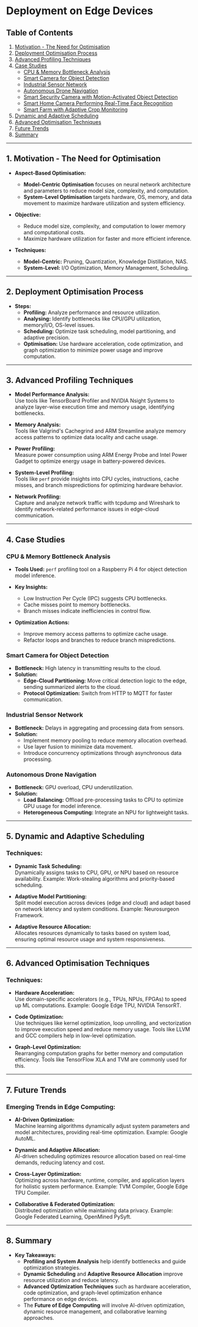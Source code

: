 # Deployment on Edge Devices  
## Table of Contents

1. [Motivation - The Need for Optimisation](#motivation-the-need-for-optimisation)
2. [Deployment Optimisation Process](#deployment-optimisation-process)
3. [Advanced Profiling Techniques](#advanced-profiling-techniques)
4. [Case Studies](#case-studies)
   - [CPU & Memory Bottleneck Analysis](#cpu-memory-bottleneck-analysis)
   - [Smart Camera for Object Detection](#smart-camera-for-object-detection)
   - [Industrial Sensor Network](#industrial-sensor-network)
   - [Autonomous Drone Navigation](#autonomous-drone-navigation)
   - [Smart Security Camera with Motion-Activated Object Detection](#smart-security-camera-with-motion-activated-object-detection)
   - [Smart Home Camera Performing Real-Time Face Recognition](#smart-home-camera-performing-real-time-face-recognition)
   - [Smart Farm with Adaptive Crop Monitoring](#smart-farm-with-adaptive-crop-monitoring)
5. [Dynamic and Adaptive Scheduling](#dynamic-and-adaptive-scheduling)
6. [Advanced Optimisation Techniques](#advanced-optimisation-techniques)
7. [Future Trends](#future-trends)
8. [Summary](#summary)

---

## 1. Motivation - The Need for Optimisation

- **Aspect-Based Optimisation:**
  - **Model-Centric Optimisation** focuses on neural network architecture and parameters to reduce model size, complexity, and computation.
  - **System-Level Optimisation** targets hardware, OS, memory, and data movement to maximize hardware utilization and system efficiency.

- **Objective:**
  - Reduce model size, complexity, and computation to lower memory and computational costs.
  - Maximize hardware utilization for faster and more efficient inference.

- **Techniques:**
  - **Model-Centric:** Pruning, Quantization, Knowledge Distillation, NAS.
  - **System-Level:** I/O Optimization, Memory Management, Scheduling.

---

## 2. Deployment Optimisation Process

- **Steps:**
  - **Profiling:** Analyze performance and resource utilization.
  - **Analysing:** Identify bottlenecks like CPU/GPU utilization, memory/I/O, OS-level issues.
  - **Scheduling:** Optimize task scheduling, model partitioning, and adaptive precision.
  - **Optimisation:** Use hardware acceleration, code optimization, and graph optimization to minimize power usage and improve computation.

---

## 3. Advanced Profiling Techniques

- **Model Performance Analysis:**  
  Use tools like TensorBoard Profiler and NVIDIA Nsight Systems to analyze layer-wise execution time and memory usage, identifying bottlenecks.

- **Memory Analysis:**  
  Tools like Valgrind's Cachegrind and ARM Streamline analyze memory access patterns to optimize data locality and cache usage.

- **Power Profiling:**  
  Measure power consumption using ARM Energy Probe and Intel Power Gadget to optimize energy usage in battery-powered devices.

- **System-Level Profiling:**  
  Tools like `perf` provide insights into CPU cycles, instructions, cache misses, and branch mispredictions for optimizing hardware behavior.

- **Network Profiling:**  
  Capture and analyze network traffic with tcpdump and Wireshark to identify network-related performance issues in edge-cloud communication.

---

## 4. Case Studies

### CPU & Memory Bottleneck Analysis

- **Tools Used:** `perf` profiling tool on a Raspberry Pi 4 for object detection model inference.
- **Key Insights:**  
  - Low Instruction Per Cycle (IPC) suggests CPU bottlenecks.
  - Cache misses point to memory bottlenecks.
  - Branch misses indicate inefficiencies in control flow.
  
- **Optimization Actions:**
  - Improve memory access patterns to optimize cache usage.
  - Refactor loops and branches to reduce branch mispredictions.

### Smart Camera for Object Detection

- **Bottleneck:** High latency in transmitting results to the cloud.
- **Solution:**  
  - **Edge-Cloud Partitioning:** Move critical detection logic to the edge, sending summarized alerts to the cloud.
  - **Protocol Optimization:** Switch from HTTP to MQTT for faster communication.

### Industrial Sensor Network

- **Bottleneck:** Delays in aggregating and processing data from sensors.
- **Solution:**  
  - Implement memory pooling to reduce memory allocation overhead.
  - Use layer fusion to minimize data movement.
  - Introduce concurrency optimizations through asynchronous data processing.

### Autonomous Drone Navigation

- **Bottleneck:** GPU overload, CPU underutilization.
- **Solution:**  
  - **Load Balancing:** Offload pre-processing tasks to CPU to optimize GPU usage for model inference.
  - **Heterogeneous Computing:** Integrate an NPU for lightweight tasks.

---

## 5. Dynamic and Adaptive Scheduling

### Techniques:

- **Dynamic Task Scheduling:**  
  Dynamically assigns tasks to CPU, GPU, or NPU based on resource availability. Example: Work-stealing algorithms and priority-based scheduling.

- **Adaptive Model Partitioning:**  
  Split model execution across devices (edge and cloud) and adapt based on network latency and system conditions. Example: Neurosurgeon Framework.

- **Adaptive Resource Allocation:**  
  Allocates resources dynamically to tasks based on system load, ensuring optimal resource usage and system responsiveness.

---

## 6. Advanced Optimisation Techniques

### Techniques:

- **Hardware Acceleration:**  
  Use domain-specific accelerators (e.g., TPUs, NPUs, FPGAs) to speed up ML computations. Example: Google Edge TPU, NVIDIA TensorRT.

- **Code Optimization:**  
  Use techniques like kernel optimization, loop unrolling, and vectorization to improve execution speed and reduce memory usage. Tools like LLVM and GCC compilers help in low-level optimization.

- **Graph-Level Optimization:**  
  Rearranging computation graphs for better memory and computation efficiency. Tools like TensorFlow XLA and TVM are commonly used for this.

---

## 7. Future Trends

### Emerging Trends in Edge Computing:

- **AI-Driven Optimization:**  
  Machine learning algorithms dynamically adjust system parameters and model architectures, providing real-time optimization. Example: Google AutoML.

- **Dynamic and Adaptive Allocation:**  
  AI-driven scheduling optimizes resource allocation based on real-time demands, reducing latency and cost.

- **Cross-Layer Optimization:**  
  Optimizing across hardware, runtime, compiler, and application layers for holistic system performance. Example: TVM Compiler, Google Edge TPU Compiler.

- **Collaborative & Federated Optimization:**  
  Distributed optimization while maintaining data privacy. Example: Google Federated Learning, OpenMined PySyft.

---

## 8. Summary

- **Key Takeaways:**
  - **Profiling and System Analysis** help identify bottlenecks and guide optimization strategies.
  - **Dynamic Scheduling** and **Adaptive Resource Allocation** improve resource utilization and reduce latency.
  - **Advanced Optimization Techniques** such as hardware acceleration, code optimization, and graph-level optimization enhance performance on edge devices.
  - The **Future of Edge Computing** will involve AI-driven optimization, dynamic resource management, and collaborative learning approaches.
